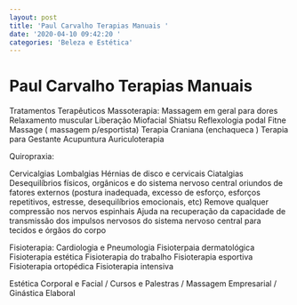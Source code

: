 ```yaml
---
layout: post
title: 'Paul Carvalho Terapias Manuais '
date: '2020-04-10 09:42:20 '
categories: 'Beleza e Estética'
---
```


# Paul Carvalho Terapias Manuais 

Tratamentos Terapêuticos Massoterapia:
Massagem em geral  para dores 
Relaxamento muscular 
Liberação Miofacial
Shiatsu
Reflexologia podal 
Fitne Massage ( massagem p/esportista) 
Terapia Craniana (enchaqueca ) 
Terapia para Gestante 
Acupuntura 
Auriculoterapia 

Quiropraxia:

Cervicalgias
Lombalgias
Hérnias de disco e cervicais
Ciatalgias
Desequilíbrios físicos, orgânicos e do sistema nervoso central oriundos de fatores externos (postura inadequada, excesso de esforço, esforços repetitivos, estresse, desequilíbrios emocionais, etc)
Remove qualquer compressão nos nervos espinhais
Ajuda na recuperação da capacidade de transmissão dos impulsos nervosos do sistema nervoso central para tecidos e órgãos do corpo

 Fisioterapia: 
Cardiologia e Pneumologia
Fisioterpaia dermatológica 
Fisioterapia estética 
Fisioterapia do trabalho 
Fisioterapia esportiva 
Fisioterapia ortopédica 
Fisioterapia intensiva 

Estética Corporal e Facial  / Cursos e Palestras / Massagem Empresarial / Ginástica Elaboral 


